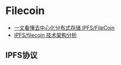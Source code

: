 # Filecoin

* [一文看懂去中心化分布式存储 IPFS/FileCoin](https://bbs.chainon.io/d/3077)
* [IPFS/filecoin 技术架构分析](https://bbs.chainon.io/d/3075)

## IPFS协议
